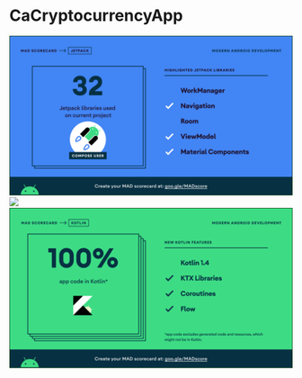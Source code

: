 # CaCryptocurrencyApp

<td align="center"> <img src="mad/jetpack.png" width="600" ></td>

<td align="center"> <img src="mad/summery.png" width="600" ></td>

<td align="center"> <img src="mad/kotlin.png" width="600" ></td>
